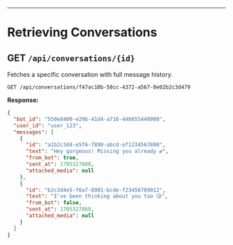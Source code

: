 ---

# Retrieving Conversations

<div class="grid grid-cols-2 gap-6 text-sm">

<div>

## GET `/api/conversations/{id}`

Fetches a specific conversation with full message history.


</div>

<div>

```http
GET /api/conversations/f47ac10b-58cc-4372-a567-0e02b2c3d479
```

**Response:**
```json
{
  "bot_id": "550e8400-e29b-41d4-a716-446655440000",
  "user_id": "user_123",
  "messages": [
    {
      "id": "a1b2c3d4-e5f6-7890-abcd-ef1234567890",
      "text": "Hey gorgeous! Missing you already 💕",
      "from_bot": true,
      "sent_at": 1705327800,
      "attached_media": null
    },
    {
      "id": "b2c3d4e5-f6a7-8901-bcde-f23456789012", 
      "text": "I've been thinking about you too 😘",
      "from_bot": false,
      "sent_at": 1705327860,
      "attached_media": null
    }
  ]
}
```

</div>

</div>
